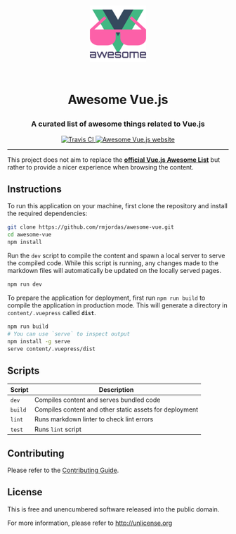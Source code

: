 <!-- markdownlint-disable MD033 MD041 MD002 -->
<h1 align="center">

<br>

<img src="./content/.vuepress/public/icons/android-chrome-192x192.png" alt="Awesome Vue.js" width="128">

<br>
<br>

Awesome Vue.js

</h1>

<h3 align="center">A curated list of awesome things related to Vue.js</h3>

<p align="center">
  <a href="https://travis-ci.com/rmjordas/awesome-vue">
    <img src="https://travis-ci.com/rmjordas/awesome-vue.svg?branch=master" alt="Travis CI">
  </a>

  <a href="https://awesome-vue.js.org">
    <img src="https://img.shields.io/badge/website-https://awesome--vue.js.org-blue.svg" alt="Awesome Vue.js website">
  </a>
</p>

<hr />
<!-- markdownlint-enable MD033 -->

This project does not aim to replace the
**[official Vue.js Awesome List][vuejs/awesome-vue]** but rather to provide a
nicer experience when browsing the content.

[vuejs/awesome-vue]: https://github.com/vuejs/awesome-vue

## Instructions

To run this application on your machine, first clone the repository and install
the required dependencies:

```bash
git clone https://github.com/rmjordas/awesome-vue.git
cd awesome-vue
npm install
```

Run the `dev` script to compile the content and spawn a local server to serve
the compiled code. While this script is running, any changes made to the
markdown files will automatically be updated on the locally served pages.

```bash
npm run dev
```

To prepare the application for deployment, first run `npm run build` to compile
the application in production mode. This will generate a directory in
`content/.vuepress` called **`dist`**.

```bash
npm run build
# You can use `serve` to inspect output
npm install -g serve
serve content/.vuepress/dist
```

## Scripts

| Script  | Description                                             |
|---------|---------------------------------------------------------|
| `dev`   | Compiles content and serves bundled code                |
| `build` | Compiles content and other static assets for deployment |
| `lint`  | Runs markdown linter to check lint errors               |
| `test`  | Runs `lint` script                                      |

## Contributing

Please refer to the [Contributing Guide](.github/CONTRIBUTING.md).

## License

This is free and unencumbered software released into the public domain.

For more information, please refer to <http://unlicense.org>
